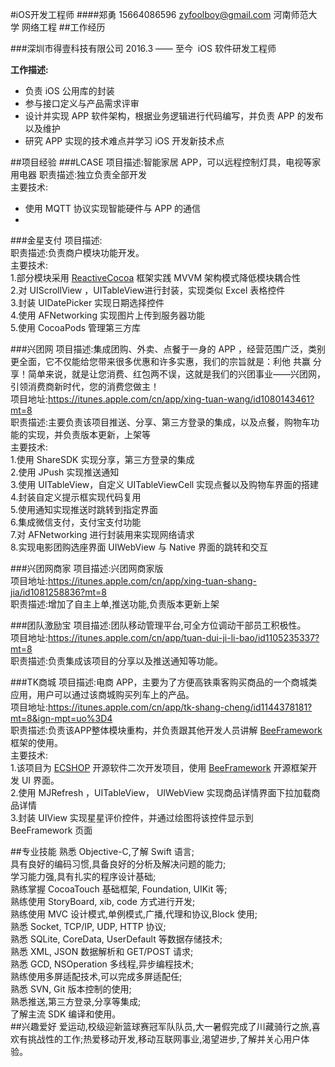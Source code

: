 #iOS开发工程师
####郑勇   15664086596   zyfoolboy@gmail.com   河南师范大学   网络工程
##工作经历

###深圳市得壹科技有限公司
2016.3 —— 至今  iOS 软件研发工程师

**工作描述:**
* 负责 iOS 公用库的封装
* 参与接口定义与产品需求评审
* 设计并实现 APP 软件架构，根据业务逻辑进行代码编写，并负责 APP 的发布以及维护
* 研究 APP 实现的技术难点并学习 iOS 开发新技术点

##项目经验
###LCASE
项目描述:智能家居 APP，可以远程控制灯具，电视等家用电器
职责描述:独立负责全部开发<br/>
主要技术:
* 使用 MQTT 协议实现智能硬件与 APP 的通信
* 





###金星支付
项目描述:<br/>
职责描述:负责商户模块功能开发。<br/>
主要技术:<br/>
1.部分模块采用 [ReactiveCocoa](https://github.com/ReactiveCocoa/ReactiveCocoa) 框架实践 MVVM 架构模式降低模块耦合性<br/>
2.对 UIScrollView ，UITableView进行封装，实现类似 Excel 表格控件<br/>
3.封装 UIDatePicker 实现日期选择控件<br/>
4.使用 AFNetworking 实现图片上传到服务器功能<br/>
5.使用 CocoaPods 管理第三方库<br/>

###兴团网
项目描述:集成团购、外卖、点餐于一身的 APP ，经营范围广泛，类别更全面，它不仅能给您带来很多优惠和许多实惠，我们的宗旨就是：利他 共赢 分享！简单来说，就是让您消费、红包两不误，这就是我们的兴团事业——兴团网，引领消费商新时代，您的消费您做主！<br/>
项目地址:https://itunes.apple.com/cn/app/xing-tuan-wang/id1080143461?mt=8<br/>
职责描述:主要负责该项目推送、分享、第三方登录的集成，以及点餐，购物车功能的实现，并负责版本更新，上架等<br/>
主要技术:<br/>
1.使用 ShareSDK 实现分享，第三方登录的集成<br/>
2.使用 JPush 实现推送通知<br/>
3.使用 UITableView，自定义 UITableViewCell 实现点餐以及购物车界面的搭建<br/>
4.封装自定义提示框实现代码复用<br/>
5.使用通知实现推送时跳转到指定界面<br/>
6.集成微信支付，支付宝支付功能<br/>
7.对 AFNetworking 进行封装用来实现网络请求<br/>
8.实现电影团购选座界面 UIWebView 与 Native 界面的跳转和交互<br/>

###兴团网商家
项目描述:兴团网商家版<br/>
项目地址:https://itunes.apple.com/cn/app/xing-tuan-shang-jia/id1081258836?mt=8<br/>
职责描述:增加了自主上单,推送功能,负责版本更新上架<br/>

###团队激励宝
项目描述:团队移动管理平台,可全方位调动干部员工积极性。<br/>
项目地址:https://itunes.apple.com/cn/app/tuan-dui-ji-li-bao/id1105235337?mt=8<br/>
职责描述:负责集成该项目的分享以及推送通知等功能。<br/>

###TK商城
项目描述:电商 APP，主要为了方便高铁乘客购买商品的一个商城类应用，用户可以通过该商城购买列车上的产品。<br />
项目地址:https://itunes.apple.com/cn/app/tk-shang-cheng/id1144378181?mt=8&ign-mpt=uo%3D4<br/>
职责描述:负责该APP整体模块重构，并负责跟其他开发人员讲解 [BeeFramework](https://github.com/gavinkwoe/BeeFramework) 框架的使用。<br />
主要技术:<br/>
1.该项目为 [ECSHOP](http://www.ecshop.com/) 开源软件二次开发项目，使用 [BeeFramework](https://github.com/gavinkwoe/BeeFramework) 开源框架开发 UI 界面。<br/>
2.使用 MJRefresh ，UITableView， UIWebView 实现商品详情界面下拉加载商品详情<br/>
3.封装 UIView 实现星星评价控件，并通过绘图将该控件显示到 BeeFramework 页面<br/>

##专业技能
熟悉 Objective-C,了解 Swift 语言;<br />
具有良好的编码习惯,具备良好的分析及解决问题的能力;<br />
学习能力强,具有扎实的程序设计基础;<br />
熟练掌握 CocoaTouch 基础框架, Foundation, UIKit 等;<br />
熟练使用 StoryBoard, xib, code 方式进行开发;<br />
熟练使用 MVC 设计模式,单例模式,广播,代理和协议,Block 使用;<br />
熟悉 Socket, TCP/IP, UDP, HTTP 协议;<br />
熟悉 SQLite, CoreData, UserDefault 等数据存储技术;<br />
熟悉 XML, JSON 数据解析和 GET/POST 请求;<br />
熟悉 GCD, NSOperation 多线程,异步编程技术;<br />
熟练使用多屏适配技术,可以完成多屏适配任;<br />
熟悉 SVN, Git 版本控制的使用;<br />
熟悉推送,第三方登录,分享等集成;<br/>
了解主流 SDK 编译和使用。<br />
##兴趣爱好
爱运动,校级迎新篮球赛冠军队队员,大一暑假完成了川藏骑行之旅,喜欢有挑战性的工作;热爱移动开发,移动互联网事业,渴望进步,了解并关心用户体验。
